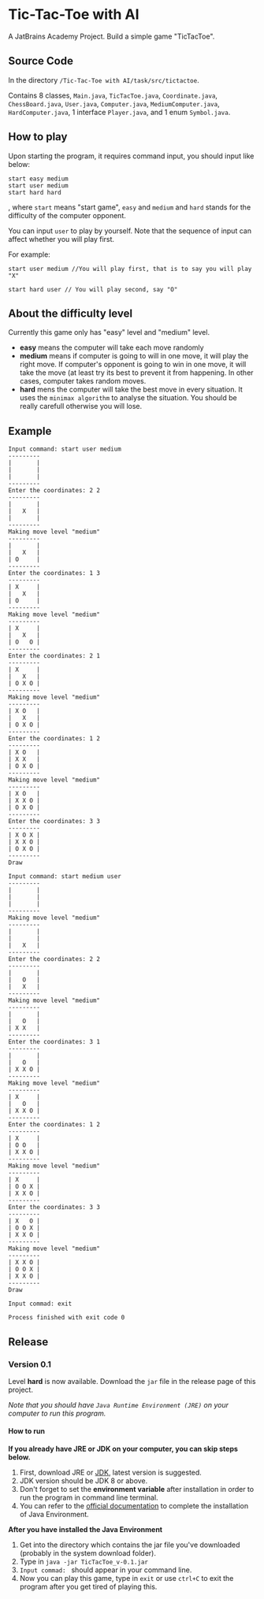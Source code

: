 # Tic-Tac-Toe with AI
A JatBrains Academy Project. Build a simple game "TicTacToe".

## Source Code
In the directory `/Tic-Tac-Toe with AI/task/src/tictactoe`.

Contains 8 classes, `Main.java`, `TicTacToe.java`, `Coordinate.java`, `ChessBoard.java`, `User.java`, `Computer.java`, `MediumComputer.java`, `HardComputer.java`, 1 interface `Player.java`, and 1 enum `Symbol.java`.

## How to play
Upon starting the program, it requires command input, you should input like below:
```
start easy medium
start user medium
start hard hard
```
, where `start` means "start game", `easy` and `medium` and `hard` stands for the difficulty of the computer opponent.

You can input `user` to play by yourself. Note that the sequence of input can affect whether you will play first.

For example:
```
start user medium //You will play first, that is to say you will play "X"
```

```
start hard user // You will play second, say "O"
```
## About the difficulty level
Currently this game only has "easy" level and "medium" level.

- **easy** means the computer will take each move randomly
- **medium** means if computer is going to will in one move, it will play the right move. If computer's opponent is going to win in one move, it will take the move (at least try its best to prevent it from happening. In other cases, computer takes random moves.
- **hard** mens the computer will take the best move in every situation. It uses the `minimax algorithm` to analyse the situation. You should be really carefull otherwise you will lose.

## Example
```
Input command: start user medium
---------
|       |
|       |
|       |
---------
Enter the coordinates: 2 2
---------
|       |
|   X   |
|       |
---------
Making move level "medium"
---------
|       |
|   X   |
| O     |
---------
Enter the coordinates: 1 3
---------
| X     |
|   X   |
| O     |
---------
Making move level "medium"
---------
| X     |
|   X   |
| O   O |
---------
Enter the coordinates: 2 1
---------
| X     |
|   X   |
| O X O |
---------
Making move level "medium"
---------
| X O   |
|   X   |
| O X O |
---------
Enter the coordinates: 1 2
---------
| X O   |
| X X   |
| O X O |
---------
Making move level "medium"
---------
| X O   |
| X X O |
| O X O |
---------
Enter the coordinates: 3 3
---------
| X O X |
| X X O |
| O X O |
---------
Draw
 
Input command: start medium user
---------
|       |
|       |
|       |
---------
Making move level "medium"
---------
|       |
|       |
|   X   |
---------
Enter the coordinates: 2 2
---------
|       |
|   O   |
|   X   |
---------
Making move level "medium"
---------
|       |
|   O   |
| X X   |
---------
Enter the coordinates: 3 1
---------
|       |
|   O   |
| X X O |
---------
Making move level "medium"
---------
| X     |
|   O   |
| X X O |
---------
Enter the coordinates: 1 2
---------
| X     |
| O O   |
| X X O |
---------
Making move level "medium"
---------
| X     |
| O O X |
| X X O |
---------
Enter the coordinates: 3 3
---------
| X   O |
| O O X |
| X X O |
---------
Making move level "medium"
---------
| X X O |
| O O X |
| X X O |
---------
Draw

Input commad: exit

Process finished with exit code 0
```
## Release
### Version 0.1
Level **hard** is now available. Download the `jar` file in the release page of this project.

*Note that you should have `Java Runtime Environment (JRE)` on your computer to run this program.*

#### How to run
**If you already have JRE or JDK on your computer, you can skip steps below.**
1. First, download JRE or [JDK](https://www.oracle.com/java/technologies/javase-downloads.html), latest version is suggested.
2. JDK version should be JDK 8 or above.
3. Don't forget to set the **environment variable** after installation in order to run the program in command line terminal.
4. You can refer to the [official documentation](https://docs.oracle.com/en/java/javase/11/install/overview-jdk-installation.html#GUID-8677A77F-231A-40F7-98B9-1FD0B48C346A) to complete the installation of Java Environment.

**After you have installed the Java Environment**
1. Get into the directory which contains the jar file you've downloaded (probably in the system download folder).
2. Type in `java -jar TicTacToe_v-0.1.jar`
3. `Input commad: ` should appear in your command line.
4. Now you can play this game, type in `exit` or use `ctrl+C` to exit the program after you get tired of playing this.
